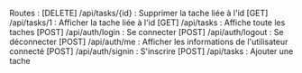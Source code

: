 Routes :
[DELETE] /api/tasks/{id} : Supprimer la tache liée à l'id
[GET] /api/tasks/1 : Afficher la tache liée à l'id
[GET] /api/tasks : Affiche toute les taches
[POST] /api/auth/login : Se connecter
[POST] /api/auth/logout : Se déconnecter
[POST] /api/auth/me : Afficher les informations de l'utilisateur connecté
[POST] /api/auth/signin : S'inscrire
[POST] /api/tasks : Ajouter une tache
